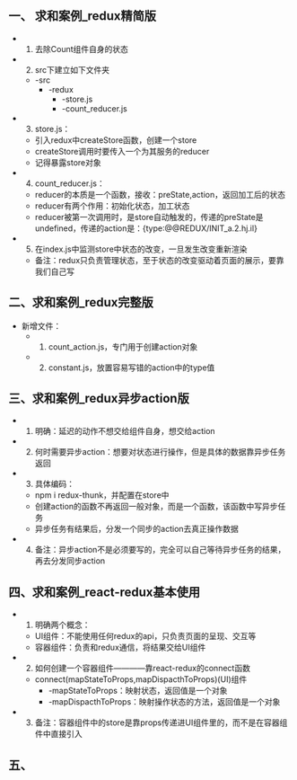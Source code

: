 ## 一、 求和案例_redux精简版
* 1. 去除Count组件自身的状态
* 2. src下建立如下文件夹
    * -src
        * -redux
            * -store.js
            * -count_reducer.js
* 3. store.js：
    * 引入redux中createStore函数，创建一个store
    * createStore调用时要传入一个为其服务的reducer
    * 记得暴露store对象
* 4. count_reducer.js：
    * reducer的本质是一个函数，接收：preState,action，返回加工后的状态
    * reducer有两个作用：初始化状态，加工状态
    * reducer被第一次调用时，是store自动触发的，传递的preState是undefined，传递的action是：{type:@@REDUX/INIT_a.2.hj.il}
* 5. 在index.js中监测store中状态的改变，一旦发生改变重新渲染<App/>
    * 备注：redux只负责管理状态，至于状态的改变驱动着页面的展示，要靠我们自己写

## 二、求和案例_redux完整版
* 新增文件：
    * 1. count_action.js，专门用于创建action对象
    * 2. constant.js，放置容易写错的action中的type值

## 三、求和案例_redux异步action版
* 1. 明确：延迟的动作不想交给组件自身，想交给action
* 2. 何时需要异步action：想要对状态进行操作，但是具体的数据靠异步任务返回
* 3. 具体编码：
    * npm i redux-thunk，并配置在store中
    * 创建action的函数不再返回一般对象，而是一个函数，该函数中写异步任务
    * 异步任务有结果后，分发一个同步的action去真正操作数据
* 4. 备注：异步action不是必须要写的，完全可以自己等待异步任务的结果，再去分发同步action

## 四、求和案例_react-redux基本使用
* 1. 明确两个概念：
    * UI组件：不能使用任何redux的api，只负责页面的呈现、交互等
    * 容器组件：负责和redux通信，将结果交给UI组件
* 2. 如何创建一个容器组件————靠react-redux的connect函数
    * connect(mapStateToProps,mapDispacthToProps)(UI)组件
        * -mapStateToProps：映射状态，返回值是一个对象
        * -mapDispacthToProps：映射操作状态的方法，返回值是一个对象
* 3. 备注：容器组件中的store是靠props传递进UI组件里的，而不是在容器组件中直接引入

## 五、